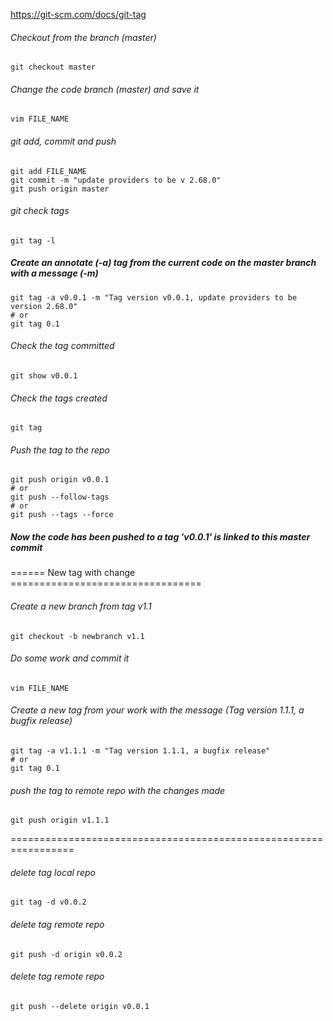 https://git-scm.com/docs/git-tag

###### Checkout from the branch (master)
```
git checkout master
```
###### Change the code branch (master) and save it
```
vim FILE_NAME
```
###### git add, commit and push 
```
git add FILE_NAME
git commit -m "update providers to be v 2.68.0"
git push origin master
```

###### git check tags
```
git tag -l
```
##### Create an annotate (-a) tag from the current code on the master branch with a message (-m)
```
git tag -a v0.0.1 -m "Tag version v0.0.1, update providers to be version 2.68.0"
# or
git tag 0.1
```

###### Check the tag committed
```
git show v0.0.1
```

###### Check the tags created
```
git tag
```

###### Push the tag to the repo
```
git push origin v0.0.1 
# or 
git push --follow-tags
# or
git push --tags --force
```

##### Now the code has been pushed to a tag 'v0.0.1' is linked to this master commit

====== New tag with change =================================
###### Create a new branch from tag v1.1
```
git checkout -b newbranch v1.1
```

###### Do some work and commit it
```
vim FILE_NAME
```
###### Create a new tag from your work with the message (Tag version 1.1.1, a bugfix release)
```
git tag -a v1.1.1 -m "Tag version 1.1.1, a bugfix release"
# or
git tag 0.1
```

###### push the tag to remote repo with the changes made
```
git push origin v1.1.1
```
=================================================================
###### delete tag local repo
```
git tag -d v0.0.2
```
###### delete tag remote repo
```
git push -d origin v0.0.2
```
###### delete tag remote repo
```
git push --delete origin v0.0.1
```
